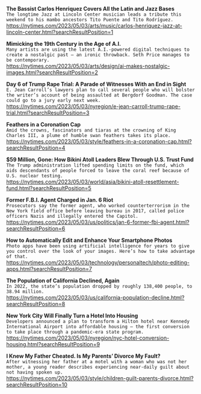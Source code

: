 **The Bassist Carlos Henriquez Covers All the Latin and Jazz Bases**\
`The longtime Jazz at Lincoln Center musician leads a tribute this weekend to his mambo ancestors Tito Puente and Tito Rodríguez.`\
https://nytimes.com/2023/05/03/arts/music/carlos-henriquez-jazz-at-lincoln-center.html?searchResultPosition=1

**Mimicking the 19th Century in the Age of A.I.**\
`Many artists are using the latest A.I.-powered digital techniques to create a nostalgic past — an ironic throwback. Seth Price manages to be contemporary.`\
https://nytimes.com/2023/05/03/arts/design/ai-makes-nostalgic-images.html?searchResultPosition=2

**Day 6 of Trump Rape Trial: A Parade of Witnesses With an End in Sight**\
`E. Jean Carroll’s lawyers plan to call several people who will bolster the writer’s account of being assaulted at Bergdorf Goodman. The case could go to a jury early next week.`\
https://nytimes.com/2023/05/03/nyregion/e-jean-carroll-trump-rape-trial.html?searchResultPosition=3

**Feathers in a Coronation Cap**\
`Amid the crowns, fascinators and tiaras at the crowning of King Charles III, a plume of humble swan feathers takes its place.`\
https://nytimes.com/2023/05/03/style/feathers-in-a-coronation-cap.html?searchResultPosition=4

**$59 Million, Gone: How Bikini Atoll Leaders Blew Through U.S. Trust Fund**\
`The Trump administration lifted spending limits on the fund, which aids descendants of people forced to leave the coral reef because of U.S. nuclear testing.`\
https://nytimes.com/2023/05/03/world/asia/bikini-atoll-resettlement-fund.html?searchResultPosition=5

**Former F.B.I. Agent Charged in Jan. 6 Riot**\
`Prosecutors say the former agent, who worked counterterrorism in the New York field office before leaving bureau in 2017, called police officers Nazis and illegally entered the Capitol.`\
https://nytimes.com/2023/05/03/us/politics/jan-6-former-fbi-agent.html?searchResultPosition=6

**How to Automatically Edit and Enhance Your Smartphone Photos**\
`Photo apps have been using artificial intelligence for years to give you control over the look of your images. Here’s how to take advantage of that.`\
https://nytimes.com/2023/05/03/technology/personaltech/photo-editing-apps.html?searchResultPosition=7

**The Population of California Declined, Again**\
`In 2022, the state’s population dropped by roughly 138,400 people, to 38.94 million.`\
https://nytimes.com/2023/05/03/us/california-population-decline.html?searchResultPosition=8

**New York City Will Finally Turn a Hotel Into Housing**\
`Developers announced a plan to transform a Hilton hotel near Kennedy International Airport into affordable housing — the first conversion to take place through a pandemic-era state program.`\
https://nytimes.com/2023/05/03/nyregion/nyc-hotel-conversion-housing.html?searchResultPosition=9

**I Knew My Father Cheated. Is My Parents’ Divorce My Fault?**\
`After witnessing her father at a motel with a woman who was not her mother, a young reader describes experiencing near-daily guilt about not having spoken up.`\
https://nytimes.com/2023/05/03/style/children-guilt-parents-divorce.html?searchResultPosition=10

